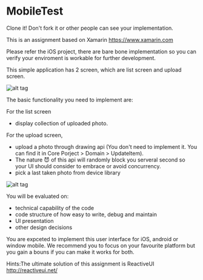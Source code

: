 # MobileTest

Clone it! Don't fork it or other people can see your implementation.

This is an assignment based on Xamarin
https://www.xamarin.com

Please refer the iOS project, there are bare bone implementation so you can verify your enviroment is workable for further development. 

This simple application has 2 screen, which are list screen and upload screen.

![alt tag](https://cloud.githubusercontent.com/assets/1186623/13046748/b4ad69a4-d415-11e5-9ba9-c7c30780427b.png)

The basic functionality you need to implement are:

For the list screen
- display collection of uploaded photo. 

For the upload screen,
- upload a photo through drawing api (You don't need to implement it. You can find it in Core Porject > Domain > UpdateItem). 
- The nature :smiling_imp: of this api will randomly block you serveral second so your UI should consider to embrace or avoid concurrency.
- pick a last taken photo from device library
 
![alt tag](https://cloud.githubusercontent.com/assets/1186623/13080516/f47235bc-d503-11e5-8b8f-a667ffe5dbff.png)

You will be evaluated on: 
- technical capability of the code
- code structure of how easy to write, debug and maintain
- UI presentation
- other design decisions

You are expceted to implement this user interface for iOS, android or window mobile. We recommend you to focus on your favourite platform but you gain a bouns if you can make it works for both.

Hints:The ultimate solution of this assignment is ReactiveUI
http://reactiveui.net/
